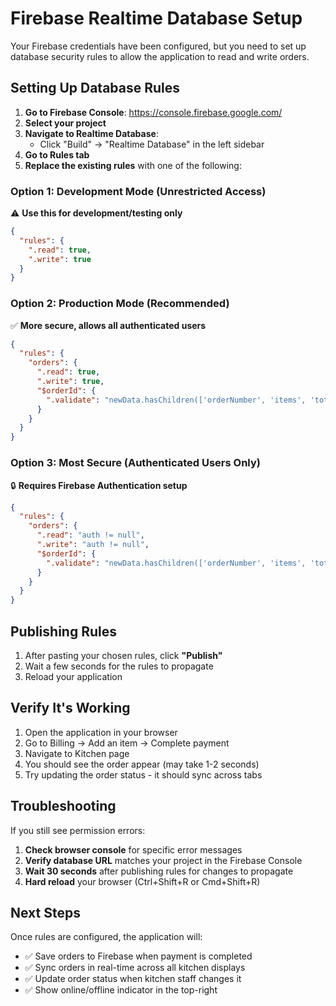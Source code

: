 # Firebase Realtime Database Setup

Your Firebase credentials have been configured, but you need to set up database security rules to allow the application to read and write orders.

## Setting Up Database Rules

1. **Go to Firebase Console**: https://console.firebase.google.com/
2. **Select your project**
3. **Navigate to Realtime Database**:
   - Click "Build" → "Realtime Database" in the left sidebar
4. **Go to Rules tab**
5. **Replace the existing rules** with one of the following:

### Option 1: Development Mode (Unrestricted Access)
⚠️ **Use this for development/testing only**

```json
{
  "rules": {
    ".read": true,
    ".write": true
  }
}
```

### Option 2: Production Mode (Recommended)
✅ **More secure, allows all authenticated users**

```json
{
  "rules": {
    "orders": {
      ".read": true,
      ".write": true,
      "$orderId": {
        ".validate": "newData.hasChildren(['orderNumber', 'items', 'total', 'status', 'timestamp', 'paymentMethod'])"
      }
    }
  }
}
```

### Option 3: Most Secure (Authenticated Users Only)
🔒 **Requires Firebase Authentication setup**

```json
{
  "rules": {
    "orders": {
      ".read": "auth != null",
      ".write": "auth != null",
      "$orderId": {
        ".validate": "newData.hasChildren(['orderNumber', 'items', 'total', 'status', 'timestamp', 'paymentMethod'])"
      }
    }
  }
}
```

## Publishing Rules

1. After pasting your chosen rules, click **"Publish"**
2. Wait a few seconds for the rules to propagate
3. Reload your application

## Verify It's Working

1. Open the application in your browser
2. Go to Billing → Add an item → Complete payment
3. Navigate to Kitchen page
4. You should see the order appear (may take 1-2 seconds)
5. Try updating the order status - it should sync across tabs

## Troubleshooting

If you still see permission errors:

1. **Check browser console** for specific error messages
2. **Verify database URL** matches your project in the Firebase Console
3. **Wait 30 seconds** after publishing rules for changes to propagate
4. **Hard reload** your browser (Ctrl+Shift+R or Cmd+Shift+R)

## Next Steps

Once rules are configured, the application will:
- ✅ Save orders to Firebase when payment is completed
- ✅ Sync orders in real-time across all kitchen displays
- ✅ Update order status when kitchen staff changes it
- ✅ Show online/offline indicator in the top-right

